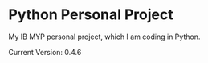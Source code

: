 # Python Personal Project

My IB MYP personal project, which I am coding in Python.

Current Version: 0.4.6
